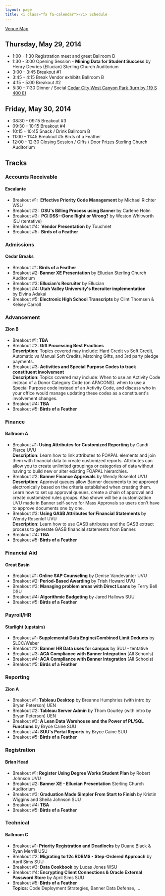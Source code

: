 ```yaml
---
layout: page
title: <i class="fa fa-calendar"></i> Schedule
---
```


<p class="lead"><a href="/img/sssc-ubug-2014.pdf"><i class="fa fa-map-marker"></i> Venue Map</a></p>

## Thursday, May 29, 2014

* <i class="fa fa-clock-o"></i> 1:00 - 1:30 Registration meet and greet <span class="text-primary"><i class="fa fa-map-marker"></i> Ballroom B</span>
* <i class="fa fa-clock-o"></i> 1:30 - 3:00 Opening Session - **Mining Data for Student Success** by Henry Devries (Ellucian)  <span class="text-primary"><i class="fa fa-map-marker"></i> Sterling Church Auditorium </span>  
* <i class="fa fa-clock-o"></i> 3:00 - 3:45 Breakout #1
* <i class="fa fa-clock-o"></i> 3:45 - 4:15 Break Vendor exhibits <span class="text-primary"><i class="fa fa-map-marker"></i> Ballroom B</span>
* <i class="fa fa-clock-o"></i> 4:15 - 5:00 Breakout #2
* <i class="fa fa-clock-o"></i> 5:30 - 7:30 Dinner / Social <span class="text-primary"><i class="fa fa-map-marker"></i> [Cedar City West Canyon Park (turn by 119 S 400 E)](https://www.google.com/maps/place/119+S+400+E/@37.675189,-113.054466,18z/data=!3m1!4b1!4m2!3m1!1s0x80b561b5d47a118d:0x5880eaa95bfa82a7)</span>

## Friday, May 30, 2014

* <i class="fa fa-clock-o"></i> 08:30 - 09:15 Breakout #3
* <i class="fa fa-clock-o"></i> 09:30 - 10:15 Breakout #4
* <i class="fa fa-clock-o"></i> 10:15 - 10:45 Snack / Drink <span class="text-primary"><i class="fa fa-map-marker"></i> Ballroom B</span>
* <i class="fa fa-clock-o"></i> 11:00 - 11:45 Breakout #5 Birds of a Feather
* <i class="fa fa-clock-o"></i> 12:00 - 12:30 Closing Session / Gifts / Door Prizes <span class="text-primary"><i class="fa fa-map-marker"></i> Sterling Church Auditorium</span>


## <i class="fa fa-bars"></i> Tracks

### Accounts Receivable

#### <i class="fa fa-map-marker"></i> Escalante

* <span class="text-primary">Breakout #1:</span>  **Effective Priority Code Management** by Michael Richter WSU
* <span class="text-primary">Breakout #2:</span>  **DSU's Billing Process using Banner** by Carlene Holm
* <span class="text-primary">Breakout #3:</span>  **PCI DSS--Done Right or Wrong?** by Weston Whitworth ISU (tentative)
* <span class="text-primary">Breakout #4:</span>  **Vendor Presentation** by Touchnet
* <span class="text-primary">Breakout #5:</span>  **Birds of a Feather**

### Admissions

#### <i class="fa fa-map-marker"></i> Cedar Breaks

* <span class="text-primary">Breakout #1:</span> **Birds of a Feather**
* <span class="text-primary">Breakout #2:</span> **Banner XE Presentation** by Ellucian <span class="text-primary"><i class="fa fa-map-marker"></i> Sterling Church Auditorium </span>
* <span class="text-primary">Breakout #3:</span> **Ellucian's Recruiter** by Ellucian
* <span class="text-primary">Breakout #4:</span> **Utah Valley University's Recruiter implementation** by Elvina Adakai
* <span class="text-primary">Breakout #5:</span> **Electronic High School Transcripts** by Clint Thomsen & Kelsey Carroll

<p class="page-break"></p>

### Advancement

#### <i class="fa fa-map-marker"></i> Zion B

* <span class="text-primary">Breakout #1:</span> **TBA**
* <span class="text-primary">Breakout #2:</span> **Gift Processing Best Practices**  
 <span class="text-muted">**Description:** Topics covered may include: Hard Credit vs Soft Credit, Automatic vs Manual Soft Credits, Matching Gifts, and 3rd party pledge payments.</span>
* <span class="text-primary">Breakout #3:</span> **Activities and Special Purpose Codes to track constituent involvement**  
  <span class="text-muted">**Description:** Topics covered may include: When to use an Activity Code instead of a Donor Category Code (on APACONS). when to use a Special Purpose code instead of an Activity Code, and discuss who in your office would manage updating these codes as a constituent's involvement changes.</span>
* <span class="text-primary">Breakout #4:</span> **TBA**
* <span class="text-primary">Breakout #5:</span> **Birds of a Feather**
 
### Finance

#### <i class="fa fa-map-marker"></i> Ballroom A

* <span class="text-primary">Breakout #1:</span> **Using Attributes for Customized Reporting**  by Candi Pierce UVU  
<span class="text-muted">**Description:**  Learn how to link attributes to FOAPAL elements and join them with financial data to create customized  reports.  Attributes can allow you to create unlimited groupings or categories of data without having to build new or alter existing FOAPAL hierarchies.</span>
* <span class="text-primary">Breakout #2:</span> **Banner Finance Approvals** by Wendy Rosenlof UVU  
<span class="text-muted">**Description:**  Approval queues allow Banner documents to be approved electronically based on the criteria established when creating them.  Learn how to set up approval queues, create a chain of approval and create customized rules groups.  Also shown will be a customization UVU made in Banner self-serve for Mass Approvals so users don't have to approve documents one by one.</span>
* <span class="text-primary">Breakout #3:</span> **Using GASB Attributes for Financial Statements** by Wendy Rosenlof UVU  
<span class="text-muted">**Description:**  Learn how to use GASB attributes and the GASB extract process to generate GASB financial statements from Banner.</span>
* <span class="text-primary">Breakout #4:</span> **TBA**
* <span class="text-primary">Breakout #5:</span> **Birds of a Feather**

### Financial Aid

#### <i class="fa fa-map-marker"></i> Great Basin

* <span class="text-primary">Breakout #1:</span> **Online SAP Counseling** by Denise Vandevanter UVU
* <span class="text-primary">Breakout #2:</span> **Period-Based Awarding** by Trish Howard UVU
* <span class="text-primary">Breakout #3:</span> **Managing problem areas with Direct Loans** by Terry Bell DSU
* <span class="text-primary">Breakout #4:</span> **Algorithmic Budgeting** by Jared Hallows SUU
* <span class="text-primary">Breakout #5:</span> **Birds of a Feather**

<p class="page-break"></p>

### Payroll/HR

#### <i class="fa fa-map-marker"></i> Starlight (upstairs)

* <span class="text-primary">Breakout #1:</span> **Supplemental Data Engine/Combined Limit Deducts** by SLCC/Weber
* <span class="text-primary">Breakout #2:</span> **Banner HR Data uses for campus** by SUU - tentative
* <span class="text-primary">Breakout #3:</span> **ACA Compliance with Banner Integration** (All Schools)
* <span class="text-primary">Breakout #4:</span> **ACA Compliance with Banner Integration** (All Schools)
* <span class="text-primary">Breakout #5:</span> **Birds of a Feather**

### Reporting

#### <i class="fa fa-map-marker"></i> Zion A

* <span class="text-primary">Breakout #1:</span> **Tableau Desktop** by Breanne Humphries (with intro by Bryan Peterson) UEN
* <span class="text-primary">Breakout #2:</span> **Tableau Server Admin** by Thom Gourley (with intro by Bryan Peterson) UEN
* <span class="text-primary">Breakout #3:</span> **A Lean Data Warehouse and the Power of PL/SQL Functions** by Bryce Caine SUU
* <span class="text-primary">Breakout #4:</span> **SUU's Portal Reports** by Bryce Caine SUU
* <span class="text-primary">Breakout #5:</span> **Birds of a Feather**

### Registration

#### <i class="fa fa-map-marker"></i> Brian Head

* <span class="text-primary">Breakout #1:</span> **Register Using Degree Works Student Plan** by Robert Johnson UVU
* <span class="text-primary">Breakout #2:</span> **Banner XE - Ellucian Presentation** <span class="text-primary"><i class="fa fa-map-marker"></i> Sterling Church Auditorium </span>
* <span class="text-primary">Breakout #3:</span> **Graduation Made Simpler From Start to Finish** by Kristin Wiggins and Sheila Johnson SUU
* <span class="text-primary">Breakout #4:</span> **TBA**
* <span class="text-primary">Breakout #5:</span> **Birds of a Feather**

### Technical

#### <i class="fa fa-map-marker"></i> Ballroom C

* <span class="text-primary">Breakout #1:</span> **Priority Registration and Deadlocks** by Duane Black & Ryan Merrill USU
* <span class="text-primary">Breakout #2:</span> **Migrating to 12c RDBMS - Step-Ordered Approach** by April Sims SUU
* <span class="text-primary">Breakout #3:</span> **Data Cookbook** by Lucas Jones WSU
* <span class="text-primary">Breakout #4:</span> **Encrypting Client Connections & Oracle External Password Store** by April Sims SUU
* <span class="text-primary">Breakout #5:</span> **Birds of a Feather**  
<span class="text-muted">**Topics:** Code Deployment Strategies, Banner Data Defense, ...</span>
